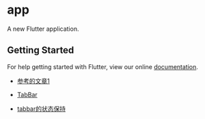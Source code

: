 # app

A new Flutter application.

## Getting Started

For help getting started with Flutter, view our online
[documentation](https://flutter.io/).

-   [参考的文章1](https://blog.csdn.net/u013000152/article/details/80940664)

-   [TabBar](https://blog.csdn.net/poorkick/article/details/80964641)
-   [tabbar的状态保持](https://www.jianshu.com/p/fbd1d0e22f9c)